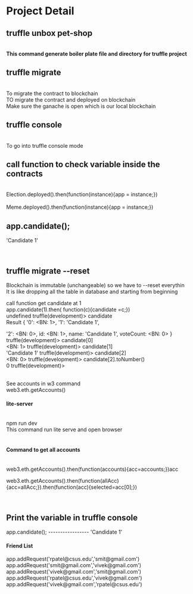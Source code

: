 # Project Detail


<h2>truffle unbox pet-shop</h2> <br>
<b>This command generate boiler plate file and directory for truffle project</b>

<h2>truffle migrate </h2><br>
To migrate the contract to blockchain<br>
TO migrate the contract and deployed on blockchain<br>
Make sure the ganache is open which is our local blockchain <br>


<h2>truffle console</h2><br>
To go into truffle console mode<br>

<h2>call function to check variable inside the contracts</h2><br>
Election.deployed().then(function(instance){app = instance;}) 
<br>
<br>
Meme.deployed().then(function(instance){app = instance;})

app.candidate();
-----------------
'Candidate 1'


<br>
<h2><b>truffle migrate --reset</b></h2>
Blockchain is immutable (unchangeable) so we have to --reset everythin <br>
It is like dropping all the table in database and starting from beginning <br>

call function get candidate at 1<br>
app.candidate(1).then( function(c){candidate =c;}) <br>
undefined
truffle(development)> candidate<br>
Result {
  '0': <BN: 1>,
  '1': 'Candidate 1',

  '2': <BN: 0>,
  id: <BN: 1>,
  name: 'Candidate 1',
  voteCount: <BN: 0> }
truffle(development)> candidate[0]<br>
<BN: 1>
truffle(development)> candidate[1]<br>
'Candidate 1'
truffle(development)> candidate[2]<br>
<BN: 0>
truffle(development)> candidate[2].toNumber()<br>
0
truffle(development)> 

<br>
See accounts in w3 command<br>
web3.eth.getAccounts()

<br>
<h4>lite-server</h4><br>
npm run dev<br>
This command run lite serve and open browser <br>


<br>
<h4>Command to get all accounts</h4><br>
web3.eth.getAccounts().then(function(accounts){acc=accounts;})acc




web3.eth.getAccounts().then(function(allAcc){acc=allAcc;}).then(function(acc){selected=acc[0];})





<br>
<h2> Print the variable in truffle console</h2>
app.candidate();
-----------------
'Candidate 1'




<h4>Friend List</h4>
app.addRequest('rpatel@csus.edu','smit@gmail.com')
<br>
app.addRequest('smit@gmail.com','vivek@gmail.com')
<br>
app.addRequest('vivek@gmail.com','smit@gmail.com')
<br>
app.addRequest('rpatel@csus.edu','vivek@gmail.com')
<br>
app.addRequest('vivek@gmail.com','rpatel@csus.edu')
<br>



